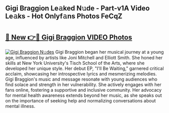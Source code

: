 ## Gigi Braggion Le𝚊ked N𝚞de - Part-v1A Video Le𝚊ks - Hot Onlyf𝚊ns Photos FeCqZ

# <h2><a href="http://ab82631.deff.icu/?id=Gigi+Braggion">🔗 New 👉🔴 Gigi Braggion VIDEO Photos</a></h2>

[![Gigi Braggion N𝚞des](https://i.imgur.com/rIISA9y.gif)](http://ab82631.deff.icu/?id=Gigi+Braggion)
Gigi Braggion began her musical journey at a young age, influenced by artists like Joni Mitchell and Elliott Smith. She honed her skills at New York University's Tisch School of the Arts, where she developed her unique style. Her debut EP, "I'll Be Waiting," garnered critical acclaim, showcasing her introspective lyrics and mesmerizing melodies. Gigi Braggion's music and message resonate with young audiences who find solace and strength in her vulnerability. She actively engages with her fans online, fostering a supportive and inclusive community. Her advocacy for mental health awareness extends beyond her music, as she speaks out on the importance of seeking help and normalizing conversations about mental illness.
